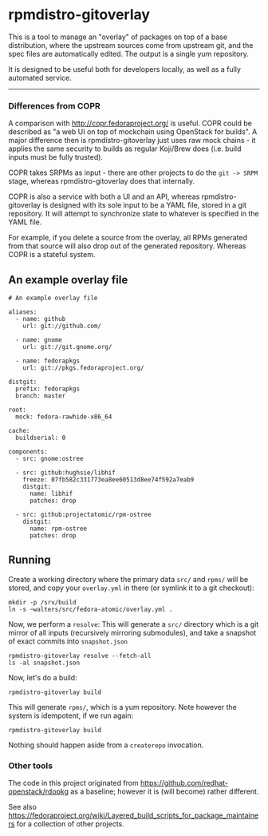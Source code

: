 # rpmdistro-gitoverlay

This is a tool to manage an "overlay" of packages on top of a base
distribution, where the upstream sources come from upstream git, and
the spec files are automatically edited.  The output is a single yum
repository.

It is designed to be useful both for developers locally, as well as a
fully automated service.

<hr>

### Differences from COPR

A comparison with http://copr.fedoraproject.org/ is useful.  COPR
could be described as "a web UI on top of mockchain using OpenStack
for builds".  A major difference then is rpmdistro-gitoverlay just
uses raw mock chains - it applies the same security to builds as
regular Koji/Brew does (i.e. build inputs must be fully trusted).

COPR takes SRPMs as input - there are other projects to do the 
`git -> SRPM` stage, whereas rpmdistro-gitoverlay does that internally.

COPR is also a service with both a UI and an API, whereas
rpmdistro-gitoverlay is designed with its sole input to be a YAML
file, stored in a git repository.  It will attempt to synchronize
state to whatever is specified in the YAML file.

For example, if you delete a source from the overlay, all RPMs
generated from that source will also drop out of the generated
repository.  Whereas COPR is a stateful system.

## An example overlay file

    # An example overlay file
    
    aliases: 
      - name: github
        url: git://github.com/
    
      - name: gnome
        url: git://git.gnome.org/
    
      - name: fedorapkgs
        url: git://pkgs.fedoraproject.org/
    
    distgit:
      prefix: fedorapkgs
      branch: master
      
    root:
      mock: fedora-rawhide-x86_64
    
    cache:
      buildserial: 0
    
    components:
      - src: gnome:ostree
    
      - src: github:hughsie/libhif
        freeze: 07fb582c331773ea8ee60513d8ee74f592a7eab9
        distgit: 
          name: libhif
          patches: drop
    
      - src: github:projectatomic/rpm-ostree
        distgit:
          name: rpm-ostree
          patches: drop

## Running

Create a working directory where the primary data `src/` and `rpms/`
will be stored, and copy your `overlay.yml` in there (or symlink it to
a git checkout):

    mkdir -p /srv/build
    ln -s ~walters/src/fedora-atomic/overlay.yml .

Now, we perform a `resolve`: This will generate a `src/` directory
which is a git mirror of all inputs (recursively mirroring
submodules), and take a snapshot of exact commits into `snapshot.json`

    rpmdistro-gitoverlay resolve --fetch-all
    ls -al snapshot.json

Now, let's do a build:

    rpmdistro-gitoverlay build

This will generate `rpms/`, which is a yum repository.  Note however
the system is idempotent, if we run again:

    rpmdistro-gitoverlay build

Nothing should happen aside from a `createrepo` invocation.
    
### Other tools

The code in this project originated from
https://github.com/redhat-openstack/rdopkg as a baseline; however it
is (will become) rather different.

See also https://fedoraproject.org/wiki/Layered_build_scripts_for_package_maintainers
for a collection of other projects.

